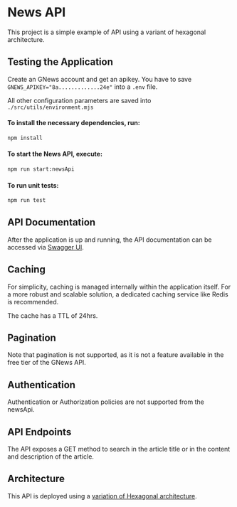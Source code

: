 # News API

This project is a simple example of API using a variant of hexagonal architecture.

## Testing the Application

Create an GNews account and get an apikey.
You have to save  ```GNEWS_APIKEY="8a.............24e"``` into a ```.env``` file.

All other configuration parameters are saved into ```./src/utils/environment.mjs```


#### To install the necessary dependencies, run:
```bash
npm install
```

#### To start the News API, execute:
```bash
npm run start:newsApi
```

#### To run unit tests:
```bash
npm run test
```

## API Documentation

After the application is up and running, the API documentation can be accessed via [Swagger UI](http://localhost:3000/api-docs).


## Caching

For simplicity, caching is managed internally within the application itself. For a more robust and scalable solution, a dedicated caching service like Redis is recommended.

The cache has a TTL of 24hrs.

## Pagination

Note that pagination is not supported, as it is not a feature available in the free tier of the GNews API.

## Authentication

Authentication or Authorization policies are not supported from the newsApi.

## API Endpoints

The API exposes a GET method to search in the article title or in the content and description of the article.

## Architecture

This API is deployed using a [variation of Hexagonal architecture](https://medium.com/@daaru/lambda-hexagonal-architecture-variation-deb8612672cb).


